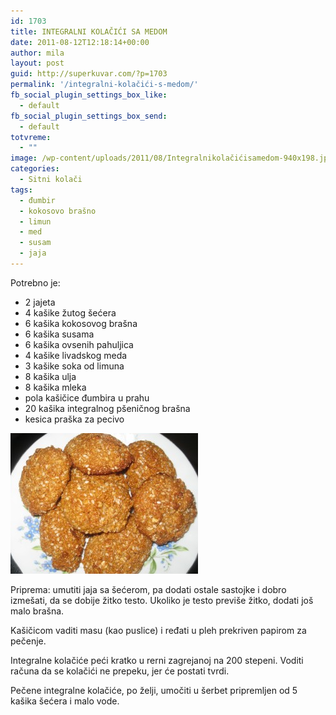 ```yaml
---
id: 1703
title: INTEGRALNI KOLAČIĆI SA MEDOM
date: 2011-08-12T12:18:14+00:00
author: mila
layout: post
guid: http://superkuvar.com/?p=1703
permalink: '/integralni-kolačići-s-medom/'
fb_social_plugin_settings_box_like:
  - default
fb_social_plugin_settings_box_send:
  - default
totvreme:
  - ""
image: /wp-content/uploads/2011/08/Integralnikolačićisamedom-940x198.jpg
categories:
  - Sitni kolači
tags:
  - đumbir
  - kokosovo brašno
  - limun
  - med
  - susam
  - jaja
---
```

Potrebno je:

  * 2 jajeta
  * 4 kašike žutog šećera
  * 6 kašika kokosovog brašna
  * 6 kašika susama
  * 6 kašika ovsenih pahuljica
  * 4 kašike livadskog meda
  * 3 kašike soka od limuna
  * 8 kašika ulja
  * 8 kašika mleka
  * pola kašičice đumbira u prahu
  * 20 kašika integralnog pšeničnog brašna
  * kesica praška za pecivo

<img class="alignnone size-medium wp-image-5465" src="/wp-content/uploads/2011/08/Integralnikolačićisamedom-300x225.jpg" alt="Integralnikolačićisamedom" width="300" height="225" /> 

Priprema: umutiti jaja sa šećerom, pa dodati ostale sastojke i dobro izmešati, da se dobije žitko testo. Ukoliko je testo previše žitko, dodati još malo brašna.

Kašičicom vaditi masu (kao puslice) i ređati u pleh prekriven papirom za pečenje.

Integralne kolačiće peći kratko u rerni zagrejanoj na 200 stepeni. Voditi računa da se kolačići ne prepeku, jer će postati tvrdi.

Pečene integralne kolačiće, po želji, umočiti u šerbet pripremljen od 5 kašika šećera i malo vode.